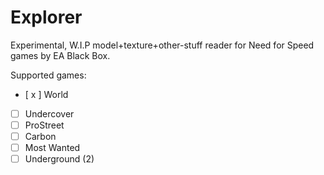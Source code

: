 # Explorer

Experimental, W.I.P model+texture+other-stuff reader for Need for Speed games by EA Black Box.

Supported games:
- [ x ] World
- [ ] Undercover
- [ ] ProStreet
- [ ] Carbon
- [ ] Most Wanted
- [ ] Underground (2)
